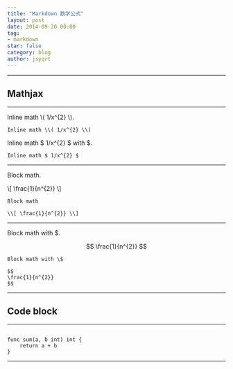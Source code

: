 ```yaml
---
title: "Markdown 数学公式"
layout: post
date: 2014-09-20 00:00
tag:
- markdown
star: false
category: blog
author: jsyqrt
---
```


---

## Mathjax

---

Inline math \\( 1/x^{2} \\).

`Inline math \\( 1/x^{2} \\)`

Inline math $ 1/x^{2} $ with \$.

`Inline math $ 1/x^{2} $`

---

Block math.

\\[ \frac{1}{n^{2}} \\]

```text
Block math

\\[ \frac{1}{n^{2}} \\]
```

---

Block math with \$.

$$
\frac{1}{n^{2}}
$$

```text
Block math with \$

$$
\frac{1}{n^{2}}
$$
```

---

## Code block

---

```golang

func sum(a, b int) int {
    return a + b
}

```

---
